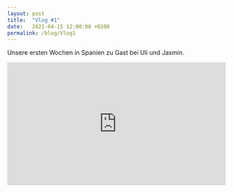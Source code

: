 ```yaml
---
layout: post
title:  "Vlog #1"
date:   2021-04-15 12:00:00 +0200
permalink: /blog/Vlog1
---
```

Unsere ersten Wochen in Spanien zu Gast bei Uli und Jasmin.

<div style="padding:56.25% 0 0 0;position:relative;"><iframe src="https://player.vimeo.com/video/547173224?badge=0&amp;autopause=0&amp;player_id=0&amp;app_id=58479" frameborder="0" allow="autoplay; fullscreen; picture-in-picture" allowfullscreen style="position:absolute;top:0;left:0;width:100%;height:100%;" title="Vlog #1"></iframe></div><script src="https://player.vimeo.com/api/player.js"></script>
